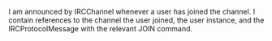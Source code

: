 I am announced by IRCChannel whenever a user has joined the channel.
I contain references to the channel the user joined, the user instance,
and the IRCProtocolMessage with the relevant JOIN command.